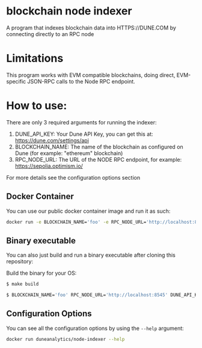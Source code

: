 # blockchain node indexer
A program that indexes blockchain data into HTTPS://DUNE.COM by connecting directly to an RPC node

# Limitations

This program works with EVM compatible blockchains, doing direct, EVM-specific JSON-RPC calls to the Node RPC endpoint.


# How to use:

There are only 3 required arguments for running the indexer:
  1. DUNE_API_KEY: Your Dune API Key, you can get this at: https://dune.com/settings/api
  1. BLOCKCHAIN_NAME: The name of the blockchain as configured on Dune (for example: "ethereum" blockchain)
  1. RPC_NODE_URL: The URL of the NODE RPC endpoint, for example: https://sepolia.optimism.io/

For more details see the configuration options section


## Docker Container

You can use our public docker container image and run it as such:

```bash
docker run -e BLOCKCHAIN_NAME='foo' -e RPC_NODE_URL='http://localhost:8545' -e DUNE_API_KEY='your-key-here' duneanalytics/node-indexer
```



## Binary executable

You can also just build and run a binary executable after cloning this repository:

Build the binary for your OS:
```bash
$ make build

$ BLOCKCHAIN_NAME='foo' RPC_NODE_URL='http://localhost:8545' DUNE_API_KEY='your-key-here' ./indexer
```

## Configuration Options

You can see all the configuration options by using the `--help` argument:
```bash
docker run duneanalytics/node-indexer --help
```
